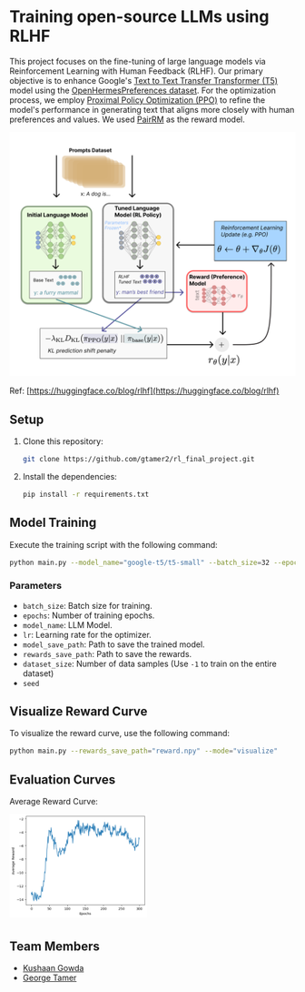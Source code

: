 # Training open-source LLMs using RLHF

This project focuses on the fine-tuning of large language models via Reinforcement Learning with Human Feedback (RLHF). Our primary objective is to enhance Google's [Text to Text Transfer Transformer (T5)](https://github.com/google-research/text-to-text-transfer-transformer) model using the [OpenHermesPreferences dataset](https://huggingface.co/datasets/argilla/OpenHermesPreferences). For the optimization process, we employ [Proximal Policy Optimization (PPO)](https://arxiv.org/abs/1707.06347) to refine the model's performance in generating text that aligns more closely with human preferences and values. We used [PairRM](https://huggingface.co/llm-blender/PairRM) as the reward model.

<img src="figures/rlhf.png"/>

Ref: [https://huggingface.co/blog/rlhf](https://huggingface.co/blog/rlhf)

## Setup

1. Clone this repository:

   ```bash
   git clone https://github.com/gtamer2/rl_final_project.git
   ```

2. Install the dependencies:

   ```bash
   pip install -r requirements.txt
   ```

## Model Training

Execute the training script with the following command:

```bash
python main.py --model_name="google-t5/t5-small" --batch_size=32 --epochs=200 --mode="train"
```

### Parameters

- `batch_size`: Batch size for training.
- `epochs`: Number of training epochs.
- `model_name`: LLM Model.
- `lr`: Learning rate for the optimizer.
- `model_save_path`: Path to save the trained model.
- `rewards_save_path`: Path to save the rewards.
- `dataset_size`: Number of data samples (Use `-1` to train on the entire dataset)
- `seed`

## Visualize Reward Curve

To visualize the reward curve, use the following command:

```bash
python main.py --rewards_save_path="reward.npy" --mode="visualize"
```

<!-- ## Example Predictions

Ground Truth (Top), Predictions (Bottom):

![Example Predictions](figures/example_predictions.png) -->

## Evaluation Curves

Average Reward Curve:

<img src="figures/output.png" style="width:48%;margin-bottom:5px"/>

## Team Members

- [Kushaan Gowda](https://github.com/kushaangowda)
- [George Tamer](https://github.com/gtamer2)